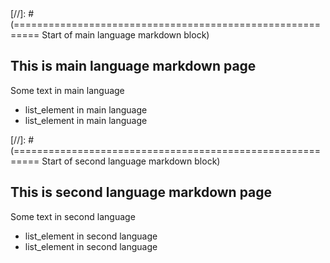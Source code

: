 <!-- ============================================================== This is section separater below -->
<!-- ============================================================== Don't delete it. But you can change link text -->
<!-- ============================================================== It used for main page langauge -->
<section id="content">
<div markdown="1">
[//]: # (========================================================== Start of main language markdown block)

# This is main language markdown page

Some text in main language

* list_element in main language
* list_element in main language

[//]: # (========================================================== End of main language markdown block)
</div>
</section>
<!-- ============================================================== Start of second language block -->
<!-- ============================================================== Delete all lines below if you want -->
<section id="second_content">
<div markdown="1">
[//]: # (========================================================== Start of second language markdown block)

# This is second language markdown page

Some text in second language

* list_element in second language
* list_element in second language

[//]: # (========================================================== End of second language markdown block)
</div>
</section>